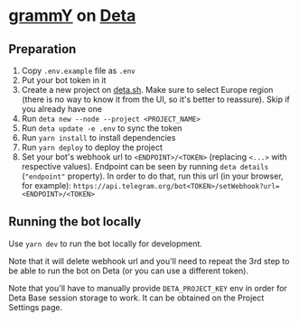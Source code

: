 # [grammY](https://grammy.dev) on [Deta](https://deta.sh)

## Preparation

1. Copy `.env.example` file as `.env`
2. Put your bot token in it
3. Create a new project on [deta.sh](https://deta.sh). Make sure to select Europe region (there is no way to know it from the UI, so it's better to reassure). Skip if you already have one
4. Run `deta new --node --project <PROJECT_NAME>`
5. Run `deta update -e .env` to sync the token
6. Run `yarn install` to install dependencies
7. Run `yarn deploy` to deploy the project
8. Set your bot's webhook url to `<ENDPOINT>/<TOKEN>` (replacing `<...>` with respective values). Endpoint can be seen by running `deta details` (`"endpoint"` property). In order to do that, run this url (in your browser, for example): `https://api.telegram.org/bot<TOKEN>/setWebhook?url=<ENDPOINT>/<TOKEN>`

## Running the bot locally

Use `yarn dev` to run the bot locally for development.

Note that it will delete webhook url and you'll need to repeat the 3rd step to be able to run the bot on Deta (or you can use a different token).

Note that you'll have to manually provide `DETA_PROJECT_KEY` env in order for Deta Base session storage to work.
It can be obtained on the Project Settings page.
